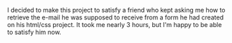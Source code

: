 I decided to make this project to satisfy a friend who kept asking me
how to retrieve the e-mail he was supposed to receive from a form he
had created on his html/css project. It took me nearly 3 hours, but I'm
happy to be able to satisfy him now.
